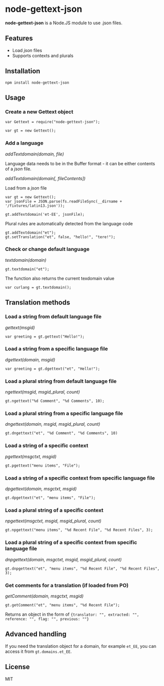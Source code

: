 # node-gettext-json

**node-gettext-json** is a Node.JS module to use .json files.

## Features

  * Load *json* files
  * Supports contexts and plurals

## Installation

    npm install node-gettext-json

## Usage

### Create a new Gettext object

    var Gettext = require("node-gettext-json");

    var gt = new Gettext();

### Add a language

*addTextdomain(domain, file)*

Language data needs to be in the Buffer format - it can be either contents of a *json* file.

*addTextdomain(domain[, fileContents])*

Load from a *json* file

    var gt = new Gettext();
    var jsonFile = JSON.parse(fs.readFileSync(__dirname + '/fixtures/latin13.json'));

    gt.addTextdomain('et-EE', jsonFile);

Plural rules are automatically detected from the language code

    gt.addTextdomain("et");
    gt.setTranslation("et", false, "hello!", "tere!");

### Check or change default language

*textdomain(domain)*

    gt.textdomain("et");

The function also returns the current texdomain value

    var curlang = gt.textdomain();

## Translation methods

### Load a string from default language file

*gettext(msgid)*

    var greeting = gt.gettext("Hello!");

### Load a string from a specific language file

*dgettext(domain, msgid)*

    var greeting = gt.dgettext("et", "Hello!");

### Load a plural string from default language file

*ngettext(msgid, msgid_plural, count)*

    gt.ngettext("%d Comment", "%d Comments", 10);

### Load a plural string from a specific language file

*dngettext(domain, msgid, msgid_plural, count)*

    gt.dngettext("et", "%d Comment", "%d Comments", 10)

### Load a string of a specific context

*pgettext(msgctxt, msgid)*

    gt.pgettext("menu items", "File");

### Load a string of a specific context from specific language file

*dpgettext(domain, msgctxt, msgid)*

    gt.dpgettext("et", "menu items", "File");

### Load a plural string of a specific context

*npgettext(msgctxt, msgid, msgid_plural, count)*

    gt.npgettext("menu items", "%d Recent File", "%d Recent Files", 3);

### Load a plural string of a specific context from specific language file

*dnpgettext(domain, msgctxt, msgid, msgid_plural, count)*

    gt.dnpgettext("et", "menu items", "%d Recent File", "%d Recent Files", 3);

### Get comments for a translation (if loaded from PO)

*getComment(domain, msgctxt, msgid)*

    gt.getComment("et", "menu items", "%d Recent File");

Returns an object in the form of `{translator: "", extracted: "", reference: "", flag: "", previous: ""}`

## Advanced handling

If you need the translation object for a domain, for example `et_EE`, you can access it from `gt.domains.et_EE`.

## License

MIT
